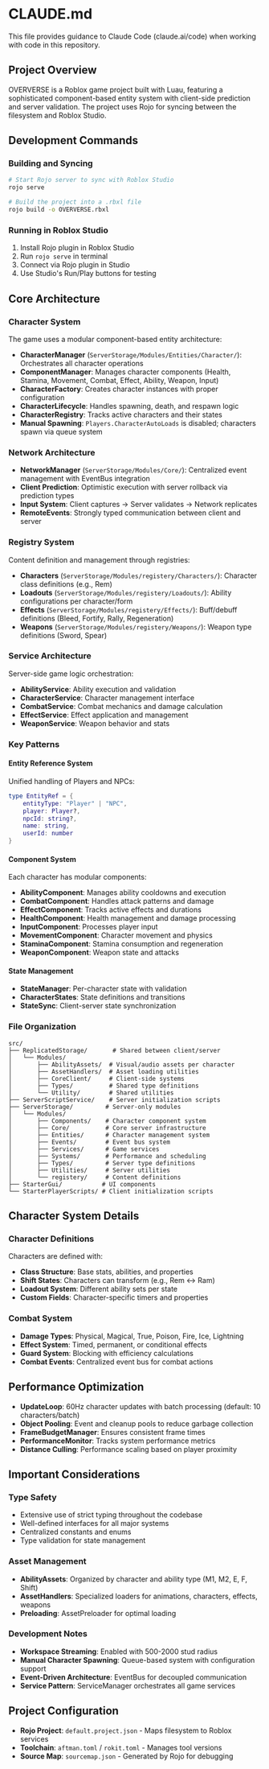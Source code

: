 # CLAUDE.md

This file provides guidance to Claude Code (claude.ai/code) when working with code in this repository.

## Project Overview

OVERVERSE is a Roblox game project built with Luau, featuring a sophisticated component-based entity system with client-side prediction and server validation. The project uses Rojo for syncing between the filesystem and Roblox Studio.

## Development Commands

### Building and Syncing
```bash
# Start Rojo server to sync with Roblox Studio
rojo serve

# Build the project into a .rbxl file
rojo build -o OVERVERSE.rbxl
```

### Running in Roblox Studio
1. Install Rojo plugin in Roblox Studio
2. Run `rojo serve` in terminal
3. Connect via Rojo plugin in Studio
4. Use Studio's Run/Play buttons for testing

## Core Architecture

### Character System
The game uses a modular component-based entity architecture:

- **CharacterManager** (`ServerStorage/Modules/Entities/Character/`): Orchestrates all character operations
- **ComponentManager**: Manages character components (Health, Stamina, Movement, Combat, Effect, Ability, Weapon, Input)
- **CharacterFactory**: Creates character instances with proper configuration
- **CharacterLifecycle**: Handles spawning, death, and respawn logic
- **CharacterRegistry**: Tracks active characters and their states
- **Manual Spawning**: `Players.CharacterAutoLoads` is disabled; characters spawn via queue system

### Network Architecture
- **NetworkManager** (`ServerStorage/Modules/Core/`): Centralized event management with EventBus integration
- **Client Prediction**: Optimistic execution with server rollback via prediction types
- **Input System**: Client captures → Server validates → Network replicates
- **RemoteEvents**: Strongly typed communication between client and server

### Registry System
Content definition and management through registries:

- **Characters** (`ServerStorage/Modules/registery/Characters/`): Character class definitions (e.g., Rem)
- **Loadouts** (`ServerStorage/Modules/registery/Loadouts/`): Ability configurations per character/form
- **Effects** (`ServerStorage/Modules/registery/Effects/`): Buff/debuff definitions (Bleed, Fortify, Rally, Regeneration)
- **Weapons** (`ServerStorage/Modules/registery/Weapons/`): Weapon type definitions (Sword, Spear)

### Service Architecture
Server-side game logic orchestration:

- **AbilityService**: Ability execution and validation
- **CharacterService**: Character management interface
- **CombatService**: Combat mechanics and damage calculation
- **EffectService**: Effect application and management
- **WeaponService**: Weapon behavior and stats

### Key Patterns

#### Entity Reference System
Unified handling of Players and NPCs:
```lua
type EntityRef = {
    entityType: "Player" | "NPC",
    player: Player?,
    npcId: string?,
    name: string,
    userId: number
}
```

#### Component System
Each character has modular components:
- **AbilityComponent**: Manages ability cooldowns and execution
- **CombatComponent**: Handles attack patterns and damage
- **EffectComponent**: Tracks active effects and durations
- **HealthComponent**: Health management and damage processing
- **InputComponent**: Processes player input
- **MovementComponent**: Character movement and physics
- **StaminaComponent**: Stamina consumption and regeneration
- **WeaponComponent**: Weapon state and attacks

#### State Management
- **StateManager**: Per-character state with validation
- **CharacterStates**: State definitions and transitions
- **StateSync**: Client-server state synchronization

### File Organization

```
src/
├── ReplicatedStorage/       # Shared between client/server
│   └── Modules/
│       ├── AbilityAssets/  # Visual/audio assets per character
│       ├── AssetHandlers/  # Asset loading utilities
│       ├── CoreClient/     # Client-side systems
│       ├── Types/          # Shared type definitions
│       └── Utility/        # Shared utilities
├── ServerScriptService/    # Server initialization scripts
├── ServerStorage/         # Server-only modules
│   └── Modules/
│       ├── Components/    # Character component system
│       ├── Core/          # Core server infrastructure
│       ├── Entities/      # Character management system
│       ├── Events/        # Event bus system
│       ├── Services/      # Game services
│       ├── Systems/       # Performance and scheduling
│       ├── Types/         # Server type definitions
│       ├── Utilities/     # Server utilities
│       └── registery/     # Content definitions
├── StarterGui/           # UI components
└── StarterPlayerScripts/ # Client initialization scripts
```

## Character System Details

### Character Definitions
Characters are defined with:
- **Class Structure**: Base stats, abilities, and properties
- **Shift States**: Characters can transform (e.g., Rem ↔ Ram)
- **Loadout System**: Different ability sets per state
- **Custom Fields**: Character-specific timers and properties

### Combat System
- **Damage Types**: Physical, Magical, True, Poison, Fire, Ice, Lightning
- **Effect System**: Timed, permanent, or conditional effects
- **Guard System**: Blocking with efficiency calculations
- **Combat Events**: Centralized event bus for combat actions

## Performance Optimization

- **UpdateLoop**: 60Hz character updates with batch processing (default: 10 characters/batch)
- **Object Pooling**: Event and cleanup pools to reduce garbage collection
- **FrameBudgetManager**: Ensures consistent frame times
- **PerformanceMonitor**: Tracks system performance metrics
- **Distance Culling**: Performance scaling based on player proximity

## Important Considerations

### Type Safety
- Extensive use of strict typing throughout the codebase
- Well-defined interfaces for all major systems
- Centralized constants and enums
- Type validation for state management

### Asset Management
- **AbilityAssets**: Organized by character and ability type (M1, M2, E, F, Shift)
- **AssetHandlers**: Specialized loaders for animations, characters, effects, weapons
- **Preloading**: AssetPreloader for optimal loading

### Development Notes
- **Workspace Streaming**: Enabled with 500-2000 stud radius
- **Manual Character Spawning**: Queue-based system with configuration support
- **Event-Driven Architecture**: EventBus for decoupled communication
- **Service Pattern**: ServiceManager orchestrates all game services

## Project Configuration

- **Rojo Project**: `default.project.json` - Maps filesystem to Roblox services
- **Toolchain**: `aftman.toml` / `rokit.toml` - Manages tool versions
- **Source Map**: `sourcemap.json` - Generated by Rojo for debugging